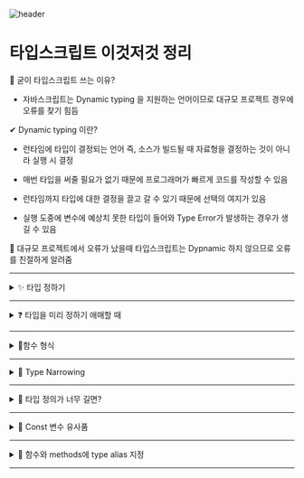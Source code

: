 ![header](https://capsule-render.vercel.app/api?type=waving&color=auto&height=300&section=header&text=타입스크립트%20정리%20&fontSize=90&animation=fadeIn&fontAlignY=38&desc=%20이성규&descAlignY=65&descAlign=90)

# 타입스크립트 이것저것 정리

📌 굳이 타입스크립트 쓰는 이유?

- 자바스크립트는 Dynamic typing 을 지원하는 언어이므로 대규모 프로젝트 경우에 오류를 찾기 힘듬

✔ Dynamic typing 이란?

- 런타임에 타입이 결정되는 언어 즉, 소스가 빌드될 때 자료형을 결정하는 것이 아니라 실행 시 결정

- 매번 타입을 써줄 필요가 없기 때문에 프로그래머가 빠르게 코드를 작성할 수 있음

- 런타임까지 타입에 대한 결정을 끌고 갈 수 있기 때문에 선택의 여지가 있음

- 실행 도중에 변수에 예상치 못한 타입이 들어와 Type Error가 발생하는 경우가 생길 수 있음

🚩 대규모 프로젝트에서 오류가 났을때 타입스크립트는 Dypnamic 하지 않으므로 오류를 친절하게 알려줌

---
<details markdown="1">
<summary>✨ 타입 정하기</summary>
<br>

- **타입스크립트**는 **변수**만들 때 **변수의 타입** 지정 가능

``` javascript
    let test : string = 'lee'
```

- 🎉변수명:타입 으로 설정!

- test 라는 변수는 string 타입이 됨

``` javascript
    let test1 : string[] = ['lee', 'kim']
```

- array 자료들은 **타입명[]** 으로 지정 

``` javascript
    let test2 : {age : number} = { age : 20 }
```

- object 자료들은 **{}** 으로 똑같은 모습으로 타입을 지정

⚠ 위 처럼 타입스크립트를 지정을 하게 되면 귀찮으므로 하지 않음 (자동 부여 됨)

``` javascript
    let name = 'Lee';
    let age = 28;
```

- 이렇게 하면 자동으로 타입이 지정 됨

``` javascript
    let name ;
    let name = 'Lee';
```

- 이렇게 해도 가능


</details>

---

<details markdown="1">
<summary>❓ 타입을 미리 정하기 애매할 때</summary>

- 타입 정하기 어려우면 **union type** 을 사용

``` javascript
    let name: string | number = 'Lee';
    let age: (string | number) = 28;
```

- 할당하는 순간 object 자료에 number string이 들어옴

``` javascript
    var array: (number | string)[] = [1,'2',3]
    var object: {data : (number | string) } = { data : '123' }
```

- array, object에 정의된 Union 타입은 OR 연산자가 유지

⚠ any 타입도 존재 

``` javascript
    let name: any = 'Lee';
    name = 123;
    name = undefined;
    name = [];
```

- 에러가 나지 않지만 실드를 안씌우는 효과를 줌

- 변수 타입체크 해제기능 용도로만 사용 

✔ any 보다는 unknown 타입

``` javascript
    let name: unknown = 'Lee';
    name = 123;
    name = undefined;
    name = [];
```

- 1. unknown 타입엔 모든 자료 다 집어넣을 수 있음

- 2. 자료집어넣어도 타입은 그대로 unknown

📌 이 코드는 오류

``` javascript
    let age: unknown = 1;
    age + 1;
```

- unkown은 새로운 타입을 하나 만드는것 (즉 number 타입이 아니라 연산 불가)

- union type도 이 동일

</details>

---

<details markdown="1">
<summary> 📐함수 형식</summary>

<br>

- 함수는 총 두 군데 타입지정 가능 

1. 함수로 들어오는 자료 (파라미터)

2. 함수에서 나가는 자료 (return)

``` javascript
    function test(x :number) :number { 
    return x * 2 
} 
```

1. 함수로 들어오는 파라미터 타입지정은 파라미터 옆에 적으면 됨

2. 함수가 실행된 후 남는 값 (return 우측에 있는 값) 타입지정하고 싶으면 함수명() 우측에 적으면 됨

``` javascript
    function test(x :number) :void { 
  return x * 2 //여기서 에러남 
} 
```

- return 값이 없을 때

``` javascript
    function test(x? :number) { 

} 
```

- 옵션도 가능 (x : number | undefined 라는 의미)

``` javascript
    function test(x :number | string) :number { 
    return x.toString().length 
} 
```

- 자릿수 세기 함수

</details>

---

<details markdown="1">
<summary>🏴 Type Narrowing</summary>

<br>

- if문 등으로 타입을 하나로 정해주는 것

``` javascript
    function test(x :number | string){
      if (typeof x === 'number') {
        return x + 1
      } 
      else if (typeof x === 'string') {
        return x + 1
      }
      else {
        return 0
          }
        }
    } 
```

- if문과 typeof 키워드로 현재 파라미터의 타입을 검사 

- 꼭 typeof를 쓸 필요는 없고 타입을 하나로 확정지을 수 있는 코드라면 어떤 것도 Narrowing 역할 가능 (in, instanceof 사용가능)

``` javascript
    function test(x :number | string){ 
        return (x as number) + 1 
    }
    console.log( test(123) )
```

- as를 통해 타입 변경 가능

1. as 키워드는 union type 같은 복잡한 타입을 하나의 정확한 타입으로 줄이는 역할을 수행 (number 타입을 as string 이렇게 바꾸려고 하면 에러남)

2. 실은 그냥 타입실드 임시 해제용 실제 코드 실행결과는 as 있을 때나 없을 때나 거의 동일

✔ as는 타입을 실제로 바꿔 주는 역할이 아님

⚠ as는 언제 사용 하는가?

1. 왜 타입에러가 나는지 정말 모르겠는 상황에 임시로 에러 해결용으로 사용하거나

2. 내가 어떤 타입이 들어올지 정말 확실하게 알고 있는데 컴파일러 에러가 방해할 때 사용

</details>

---

<details markdown="1">
<summary>💢 타입 정의가 너무 길면?</summary>

<br>

``` javascript
let test :string | number | undefined;
```

- 이게 길고 보기 싫거나 재사용을 하고 싶을 때 = **변수**에 담아 사용 (**type alias**)

``` javascript
type test :string | number | undefined;
let go :test;
```

- **type 타입변수명 = 타입종류** 로 표현

- object 타입도 저장 가능

``` javascript
type friend = {
  readonly name : string,
}

let test :friend = {
  name : 'Lee'
}

test.name = 'lee' //readonly라서 에러남
```

- readonly 키워드는 속성 왼쪽에 붙여 속성을 변경불가능하게 잠금

``` javascript
type Name = string;
type Age = number;
type NewOne = Name | Age;
```

- 물음표 연산자(undefined 라는 타입), Union type도 가능

``` javascript
type Name = string;
type Name = number;
```

- type 재정의는 불가 

</details>

---

<details markdown="1">
<summary>🚩 Const 변수 유사품</summary>

<br>

``` javascript
var book = {
  name : 'lee'
}

function test(a : 'lee') {

}
test(book.name)
```

- 오류가 남 ( **lee** 타입만 입력할 수 있다고 해놨고 **book.name** 이라는건 string 타입이지 **lee**타입이 아니기 떄문!!)

- 해결 방법

1. object 만들 때 타입을 잘 미리 정하든가 

2. assertion을 사용

3. 아니면 as const 라는걸 애초에 object 자료에 붙임

``` javascript
var book = {
  name : 'lee'
} as const;

function test(a : 'lee') {

}
test(book.name)
```

- as const 효과가 2개 

1. 타입을 object의 value로 바꿔 줌 (타입을 'lee'으로 바꿔 줌)

2. object안에 있는 모든 속성을 readonly로 바꿔 줌 (변경하면 에러나게)

✔ object를 잠그고 싶으면 as const

- Function type 도 저장 가능

``` javascript
type NumOut = (x : number, y : number ) => number ;
```

- 이런 식으로 함수도 저장 가능

``` javascript
type NumOut = (x : number, y : number ) => number 
let ABC :NumOut = function(x,y){
  return x + y
}
```

- 응용 가능

</details>

---

<details markdown="1">
<summary>🎨 함수와 methods에 type alias 지정</summary>

<br>

``` javascript
type NumOut = (x : number, y : number ) => number ;
}
```

- 이런 식으로 표현 가능

``` javascript
type NumOut = (x : number, y : number ) => number ;
let ABC :NumOut = function(x,y){
  return x + y
}
```

- **함수명 : 타입별명** 으로 선언

``` javascript
let member = {
  name : 'lee',
  age : 28,
  plusOne (x){
    return x + 1
  },
  changeName : () => {
    console.log('안녕')
  }
}
member.plusOne(1);
member.changeName();
}
```

- 함수도 자료안에 보관하고 싶을 때 사용

</details>

---

